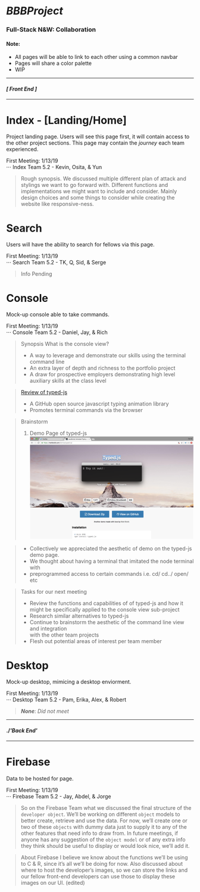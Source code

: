 # *BBBProject*

### Full-Stack N&W: Collaboration 

#### Note:
* All pages will be able to link to each other using a common navbar
* Pages will share a color palette
* WIP


___
####  *[ Front End ]*
___


# Index - [Landing/Home]

Project landing page. Users will see this page first, it will contain access to the other project sections. This page may contain the *journey* each team experienced.

First Meeting: 1/13/19  
    ⋅⋅⋅ Index Team 5.2 - Kevin, Osita, & Yun
> Rough synopsis. We discussed multiple different plan of attack and stylings we want to go forward with. Different functions and implementations we might want to include and consider. Mainly design choices and some things to consider while creating the website like responsive-ness.



# Search

Users will have the ability to search for fellows via this page.

First Meeting: 1/13/19  
⋅⋅⋅ Search Team 5.2 - TK, Q, Sid, & Serge
> Info Pending


# Console

Mock-up console able to take commands.

 First Meeting: 1/13/19   
⋅⋅⋅ Console Team 5.2 - Daniel, Jay, & Rich

> Synopsis
> What is the console view?
>* A way to leverage and demonstrate our skills using the terminal command line
>* An extra layer of depth and richness to the portfolio project
>* A draw for prospective employers demonstrating high level auxiliary skills at the class level 


> [Review of typed-js](https://github.com/mattboldt/typed.js/blob/master/README.md)
>* A GitHub open source javascript typing animation library
>* Promotes terminal commands via the browser

>Brainstorm
>1. Demo Page of typed-js
![TYPEJS mockup](/assets/images/TYPEJS.png)

>* Collectively we appreciated the aesthetic of demo on the typed-js demo page.
>* We thought about having a terminal that imitated the node terminal with 			
>* preprogrammed access to certain commands i.e. cd/ cd../ open/ etc
	





>Tasks for our next meeting
>* Review the functions and capabilities of of typed-js and how it might be specifically applied to the console view sub-project
>* Research similar alternatives to typed-js 
>* Continue to brainstorm the aesthetic of the command line view and integration 		
	  with the other team projects
>* Flesh out potential areas of interest per team member
	
	


# Desktop

Mock-up desktop, mimicing a desktop enviorment.  

First Meeting: 1/13/19   
⋅⋅⋅ Desktop Team 5.2 - Pam, Erika, Alex, & Robert
> **_None_**: *Did not meet*


___
####  ./*'Back End'*
___

# Firebase

Data to be hosted for page.

First Meeting: 1/13/19   
⋅⋅⋅ Firebase Team 5.2 - Jay, Abdel, & Jorge
>So on the Firebase Team what we discussed the final structure of the `developer object`. We’ll be working on different `object` models to better create, retrieve and use the data. For now, we’ll create one or two of these `objects` with dummy data just to supply it to any of the other features that need info to draw from. In future meetings, if anyone has any suggestion of the `object model` or of any extra info they think should be useful to display or would look nice, we’ll add it.

>About Firebase I believe we know about the functions we’ll be using to C & R, since it’s all we’ll be doing for now. Also discussed about where to host the developer’s images, so we can store the links and our fellow front-end developers can use those to display these images on our UI. (edited) 

